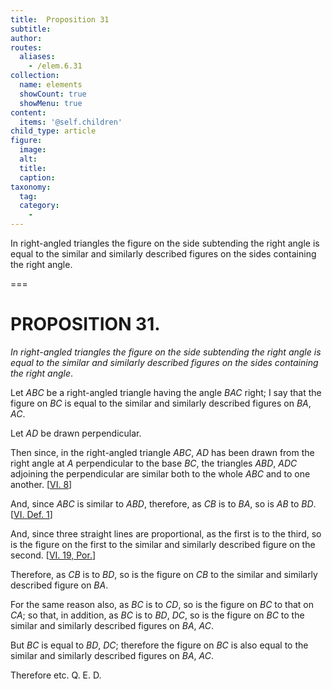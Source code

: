 ```yaml
---
title:  Proposition 31
subtitle: 
author:
routes:
  aliases:
    - /elem.6.31
collection:
  name: elements
  showCount: true
  showMenu: true
content:
  items: '@self.children'
child_type: article
figure:
  image:
  alt:
  title:
  caption:
taxonomy:
  tag:
  category:
    - 
---
```


<p><emph>In right</emph>-<emph>angled triangles the figure on the side subtending the right angle is equal to the similar and similarly described figures on the sides containing the right angle</emph>. </p>

===

<h1>PROPOSITION 31.</h1>
<p><em>In right</em>-<em>angled triangles the figure on the side subtending the right angle is equal to the similar and similarly described figures on the sides containing the right angle</em>. </p>

<p>Let <em>ABC</em> be a right-angled triangle having the angle <em>BAC</em> right; I say that the figure on <em>BC</em> is equal to the similar and similarly described figures on <em>BA</em>, <em>AC</em>. </p>

<p>Let <em>AD</em> be drawn perpendicular. </p>

<p>Then since, in the right-angled triangle <em>ABC</em>, <em>AD</em> has <pb n="269"/>been drawn from the right angle at <em>A</em> perpendicular to the base <em>BC</em>, the triangles <em>ABD</em>, <em>ADC</em> adjoining the perpendicular are similar both to the whole <em>ABC</em> and to one another. [<a href="/elem.6.8">VI. 8</a>] 
      </p>

<p>And, since <em>ABC</em> is similar to <em>ABD</em>, therefore, as <em>CB</em> is to <em>BA</em>, so is <em>AB</em> to <em>BD</em>. [<a href="/elem.6.def.1">VI. Def. 1</a>] </p>

<p>And, since three straight lines are proportional, as the first is to the third, so is the figure on the first to the similar and similarly described figure on the second. [<a href="/elem.6.19.p.1">VI. 19, Por.</a>] </p>

<p>Therefore, as <em>CB</em> is to <em>BD</em>, so is the figure on <em>CB</em> to the similar and similarly described figure on <em>BA</em>. </p>

<p>For the same reason also, as <em>BC</em> is to <em>CD</em>, so is the figure on <em>BC</em> to that on <em>CA</em>; so that, in addition, as <em>BC</em> is to <em>BD</em>, <em>DC</em>, so is the figure on <em>BC</em> to the similar and similarly described figures on <em>BA</em>, <em>AC</em>. </p>

<p>But <em>BC</em> is equal to <em>BD</em>, <em>DC</em>; therefore the figure on <em>BC</em> is also equal to the similar and similarly described figures on <em>BA</em>, <em>AC</em>. </p>

<p>Therefore etc. Q. E. D.</p>
